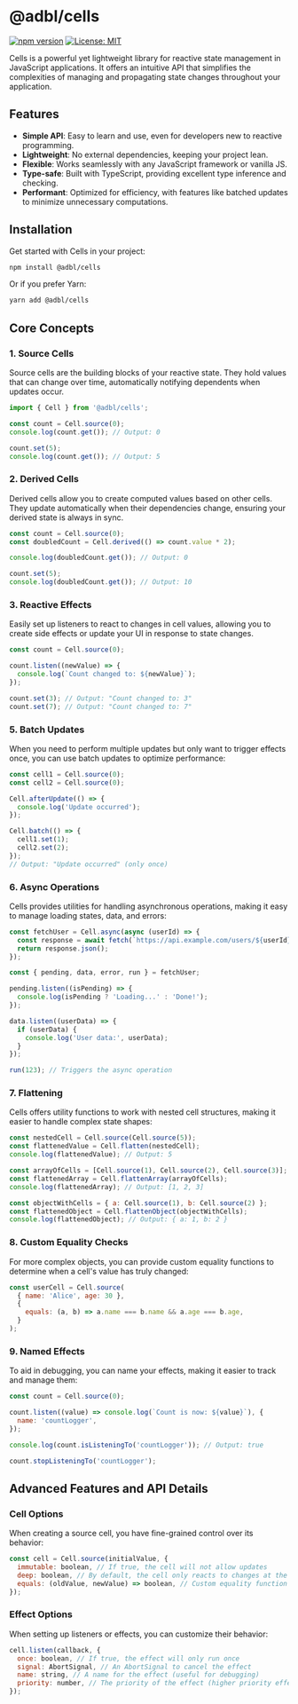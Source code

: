 # @adbl/cells

[![npm version](https://badge.fury.io/js/%40adbl%2Fcells.svg)](https://badge.fury.io/js/%40adbl%2Fcells)
[![License: MIT](https://img.shields.io/badge/License-MIT-yellow.svg)](https://opensource.org/licenses/MIT)

Cells is a powerful yet lightweight library for reactive state management in JavaScript applications. It offers an intuitive API that simplifies the complexities of managing and propagating state changes throughout your application.

## Features

- **Simple API**: Easy to learn and use, even for developers new to reactive programming.
- **Lightweight**: No external dependencies, keeping your project lean.
- **Flexible**: Works seamlessly with any JavaScript framework or vanilla JS.
- **Type-safe**: Built with TypeScript, providing excellent type inference and checking.
- **Performant**: Optimized for efficiency, with features like batched updates to minimize unnecessary computations.

## Installation

Get started with Cells in your project:

```bash
npm install @adbl/cells
```

Or if you prefer Yarn:

```bash
yarn add @adbl/cells
```

## Core Concepts

### 1. Source Cells

Source cells are the building blocks of your reactive state. They hold values that can change over time, automatically notifying dependents when updates occur.

```javascript
import { Cell } from '@adbl/cells';

const count = Cell.source(0);
console.log(count.get()); // Output: 0

count.set(5);
console.log(count.get()); // Output: 5
```

### 2. Derived Cells

Derived cells allow you to create computed values based on other cells. They update automatically when their dependencies change, ensuring your derived state is always in sync.

```javascript
const count = Cell.source(0);
const doubledCount = Cell.derived(() => count.value * 2);

console.log(doubledCount.get()); // Output: 0

count.set(5);
console.log(doubledCount.get()); // Output: 10
```

### 3. Reactive Effects

Easily set up listeners to react to changes in cell values, allowing you to create side effects or update your UI in response to state changes.

```javascript
const count = Cell.source(0);

count.listen((newValue) => {
  console.log(`Count changed to: ${newValue}`);
});

count.set(3); // Output: "Count changed to: 3"
count.set(7); // Output: "Count changed to: 7"
```

### 5. Batch Updates

When you need to perform multiple updates but only want to trigger effects once, you can use batch updates to optimize performance:

```javascript
const cell1 = Cell.source(0);
const cell2 = Cell.source(0);

Cell.afterUpdate(() => {
  console.log('Update occurred');
});

Cell.batch(() => {
  cell1.set(1);
  cell2.set(2);
});
// Output: "Update occurred" (only once)
```

### 6. Async Operations

Cells provides utilities for handling asynchronous operations, making it easy to manage loading states, data, and errors:

```javascript
const fetchUser = Cell.async(async (userId) => {
  const response = await fetch(`https://api.example.com/users/${userId}`);
  return response.json();
});

const { pending, data, error, run } = fetchUser;

pending.listen((isPending) => {
  console.log(isPending ? 'Loading...' : 'Done!');
});

data.listen((userData) => {
  if (userData) {
    console.log('User data:', userData);
  }
});

run(123); // Triggers the async operation
```

### 7. Flattening

Cells offers utility functions to work with nested cell structures, making it easier to handle complex state shapes:

```javascript
const nestedCell = Cell.source(Cell.source(5));
const flattenedValue = Cell.flatten(nestedCell);
console.log(flattenedValue); // Output: 5

const arrayOfCells = [Cell.source(1), Cell.source(2), Cell.source(3)];
const flattenedArray = Cell.flattenArray(arrayOfCells);
console.log(flattenedArray); // Output: [1, 2, 3]

const objectWithCells = { a: Cell.source(1), b: Cell.source(2) };
const flattenedObject = Cell.flattenObject(objectWithCells);
console.log(flattenedObject); // Output: { a: 1, b: 2 }
```

### 8. Custom Equality Checks

For more complex objects, you can provide custom equality functions to determine when a cell's value has truly changed:

```javascript
const userCell = Cell.source(
  { name: 'Alice', age: 30 },
  {
    equals: (a, b) => a.name === b.name && a.age === b.age,
  }
);
```

### 9. Named Effects

To aid in debugging, you can name your effects, making it easier to track and manage them:

```javascript
const count = Cell.source(0);

count.listen((value) => console.log(`Count is now: ${value}`), {
  name: 'countLogger',
});

console.log(count.isListeningTo('countLogger')); // Output: true

count.stopListeningTo('countLogger');
```

## Advanced Features and API Details

### Cell Options

When creating a source cell, you have fine-grained control over its behavior:

```javascript
const cell = Cell.source(initialValue, {
  immutable: boolean, // If true, the cell will not allow updates
  deep: boolean, // By default, the cell only reacts to changes at the top level of objects. Setting deep to true will proxy the cell to all nested properties and trigger updates when they change as well.
  equals: (oldValue, newValue) => boolean, // Custom equality function
});
```

### Effect Options

When setting up listeners or effects, you can customize their behavior:

```javascript
cell.listen(callback, {
  once: boolean, // If true, the effect will only run once
  signal: AbortSignal, // An AbortSignal to cancel the effect
  name: string, // A name for the effect (useful for debugging)
  priority: number, // The priority of the effect (higher priority effects run first)
});
```
